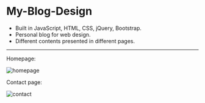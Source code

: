# My-Blog-Design

- Built in JavaScript, HTML, CSS, jQuery, Bootstrap.
- Personal blog for web design.
- Different contents presented in different pages.
---

Homepage:

![homepage](../master/img/Homepage.jpg)

Contact page:

![contact](../master/img/Contact.jpg)
